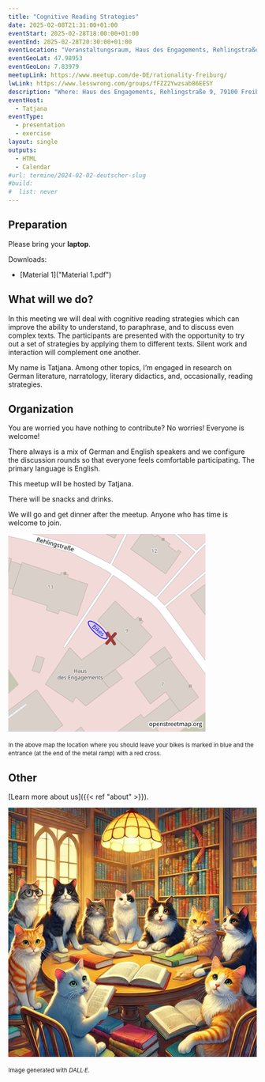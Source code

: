 ```yaml
---
title: "Cognitive Reading Strategies"
date: 2025-02-08T21:31:00+01:00
eventStart: 2025-02-28T18:00:00+01:00
eventEnd: 2025-02-28T20:30:00+01:00
eventLocation: "Veranstaltungsraum, Haus des Engagements, Rehlingstraße 9, 79100 Freiburg"
eventGeoLat: 47.98953
eventGeoLon: 7.83979
meetupLink: https://www.meetup.com/de-DE/rationality-freiburg/
lwLink: https://www.lesswrong.com/groups/fFZZ2Ywzsab86EESY
description: "Where: Haus des Engagements, Rehlingstraße 9, 79100 Freiburg. When: Friday, February 28th 2025 at 18:00 hours CET."
eventHost:
  - Tatjana
eventType:
  - presentation
  - exercise
layout: single
outputs:
  - HTML
  - Calendar
#url: termine/2024-02-02-deutscher-slug
#build:
#  list: never
---
```


## Preparation

Please bring your **laptop**.

Downloads:
* [Material 1]("Material 1.pdf")


## What will we do?

In this meeting we will deal with cognitive reading strategies which can
improve the ability to understand, to paraphrase, and to discuss even complex
texts. The participants are presented with the opportunity to try out a set of
strategies by applying them to different texts. Silent work and interaction
will complement one another.

My name is Tatjana. Among other topics, I’m engaged in research on German
literature, narratology, literary didactics, and, occasionally, reading
strategies.


## Organization

You are worried you have nothing to contribute? No worries! Everyone is
welcome!

There always is a mix of German and English speakers and we configure the
discussion rounds so that everyone feels comfortable participating. The primary
language is English.

This meetup will be hosted by Tatjana.

There will be snacks and drinks.

We will go and get dinner after the meetup. Anyone who has time is welcome to
join.

![Location (Veranstaltungsraum, Haus des Engagements)](/images/hde-new-building-2.png)

<small>In the above map the location where you should leave your bikes is marked
in blue and the entrance (at the end of the metal ramp) with a red cross.</small>


## Other

[Learn more about us]({{< ref "about" >}}).

![Group of cats applying cognitive reading strategies](cover.webp "Group of cats applying cognitive reading strategies")

<small>Image generated with _DALL·E_.</small>
